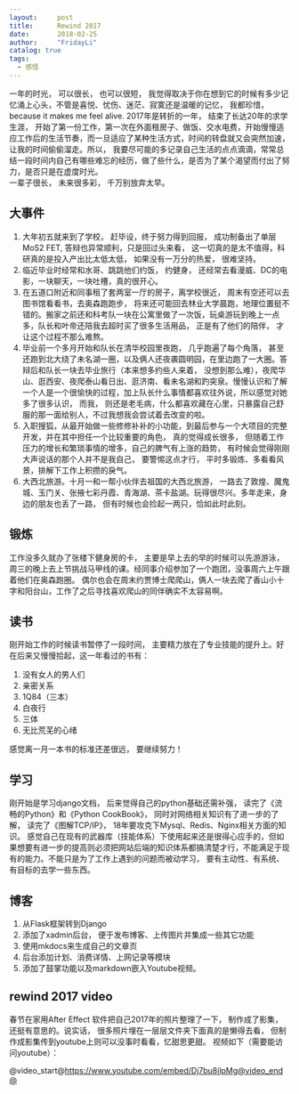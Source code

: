 ```yaml
---
layout:     post
title:      Rewind 2017
date:       2018-02-25
author:     "FridayLi"
catalog: true
tags:
  - 感悟
---
```


一年的时光， 可以很长， 也可以很短， 我觉得取决于你在想到它的时候有多少记忆涌上心头，不管是喜悦、忧伤、迷茫、寂寞还是温暖的记忆， 我都珍惜， because it makes me feel alive.  2017年是转折的一年， 结束了长达20年的求学生涯， 开始了第一份工作，第一次在外面租房子、做饭、交水电费，开始慢慢适应工作后的生活节奏，而一旦适应了某种生活方式，时间的转盘就又会突然加速， 让我的时间偷偷溜走。所以， 我要尽可能的多记录自己生活的点点滴滴，常常总结一段时间内自己有哪些难忘的经历，做了些什么，是否为了某个渴望而付出了努力，是否只是在虚度时光。  
一辈子很长， 未来很多彩， 千万别放弃太早。  

## 大事件
1. 大年初五就来到了学校， 赶毕设，终于努力得到回报， 成功制备出了单层MoS2 FET, 答辩也异常顺利，只是回过头来看， 这一切真的是太不值得，科研真的是投入产出比太低太低， 如果没有一万分的热爱， 很难坚持。
2. 临近毕业时经常和水哥、跳跳他们约饭， 约健身， 还经常去看漫威、DC的电影，一块聊天，一块吐槽，真的很开心。
3. 在五道口附近和同事租了套两室一厅的房子，离学校很近， 周末有空还可以去图书馆看看书，去奥森跑跑步， 将来还可能回去林业大学晨跑，地理位置挺不错的。搬家之前还和科考队一块在公寓里做了一次饭，玩桌游玩到晚上一点多，队长和叶帝还陪我去超时买了很多生活用品， 正是有了他们的陪伴， 才让这个过程不那么难熬。
4. 毕业前一个多月开始和队长在清华校园里夜跑， 几乎跑遍了每个角落， 甚至还跑到北大绕了未名湖一圈，以及俩人还夜袭圆明园，在里边跑了一大圈。答辩后和队长一块去毕业旅行（本来想多约些人来着， 没想到那么难），夜爬华山、逛西安、夜爬泰山看日出、逛济南、看未名湖和趵突泉。慢慢认识和了解一个人是一个很愉快的过程，加上队长什么事情都喜欢往外说，所以感觉对她多了很多认识， 而我， 则还是老毛病，什么都喜欢藏在心里，只暴露自己舒服的那一面给别人，不过我想我会尝试着去改变的啦。
5. 入职搜狐，从最开始做一些修修补补的小功能，到最后参与一个大项目的完整开发，并在其中担任一个比较重要的角色， 真的觉得成长很多， 但随着工作压力的增长和繁琐事情的增多，自己的脾气有上涨的趋势， 有时候会觉得刚刚大声说话的那个人并不是我自己， 要警惕这点才行， 平时多锻炼、多看看风景，排解下工作上积攒的戾气。
6. 大西北旅游。十月一和一帮小伙伴去祖国的大西北旅游， 一路去了敦煌、魔鬼城、玉门关、张掖七彩丹霞、青海湖、茶卡盐湖。玩得很尽兴。多年走来，身边的朋友也丢了一路， 但有时候也会捡起一两只，恰如此时此刻。
## 锻炼
工作没多久就办了张楼下健身房的卡， 主要是早上去的早的时候可以先游游泳，周三的晚上去上节挑战马甲线的课。经同事介绍参加了一个跑团，没事周六上午跟着他们在奥森跑圈。 偶尔也会在周末约贾博士爬爬山，俩人一块去爬了香山小十字和阳台山，工作了之后寻找喜欢爬山的同伴确实不太容易啊。
## 读书
刚开始工作的时候读书暂停了一段时间， 主要精力放在了专业技能的提升上。好在后来又慢慢拾起，这一年看过的书有：
1. 没有女人的男人们
2. 亲密关系
3. 1Q84（三本）
4. 白夜行
5. 三体
6. 无比荒芜的心绪

感觉离一月一本书的标准还差很远， 要继续努力！
## 学习
刚开始是学习django文档， 后来觉得自己的python基础还需补强， 读完了《流畅的Python》和《Python CookBook》， 同时对网络相关知识有了进一步的了解， 读完了《图解TCP/IP》， 18年要攻克下Mysql、Redis、Nginx相关方面的知识。 感觉自己在现有的武器库（技能体系）下使用起来还是很得心应手的，但如果想要有进一步的提高则必须把网站后端的知识体系都搞清楚才行，不能满足于现有的能力。不能只是为了工作上遇到的问题而被动学习， 要有主动性、有系统、有目标的去学一些东西。 
## 博客
1. 从Flask框架转到Django
2. 添加了xadmin后台， 便于发布博客、上传图片并集成一些其它功能
3. 使用mkdocs来生成自己的文章页
4. 后台添加计划、消费详情、上网记录等模块
5. 添加了鼓掌功能以及markdown嵌入Youtube视频。
## rewind 2017 video
春节在家用After Effect 软件把自己2017年的照片整理了一下， 制作成了影集，还挺有意思的。说实话， 很多照片埋在一层层文件夹下面真的是懒得去看， 但制作成影集传到youtube上则可以没事时看看，忆甜思更甜。
视频如下（需要能访问youtube）：

@video_start@https://www.youtube.com/embed/Dj7bu8ilpMg@video_end@
